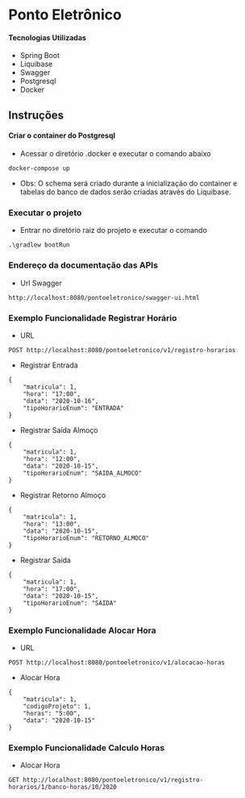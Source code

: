 # Ponto Eletrônico

#### Tecnologias Utilizadas
- Spring Boot
- Liquibase
- Swagger
- Postgresql
- Docker

## Instruções
#### Criar o container do Postgresql
- Acessar o diretório .docker e executar o comando abaixo
```
docker-compose up
```
- Obs: O schema será criado durante a inicialização do container e tabelas do banco de dados serão criadas através do Liquibase. 

### Executar o projeto
- Entrar no diretório raiz do projeto e executar o comando
```
.\gradlew bootRun
```

### Endereço da documentação das APIs
- Url Swagger
```
http://localhost:8080/pontoeletronico/swagger-ui.html
```

### Exemplo Funcionalidade Registrar Horário
- URL
```
POST http://localhost:8080/pontoeletronico/v1/registro-horarios
```
- Registrar Entrada
```
{
	"matricula": 1,
	"hora": "17:00",
	"data": "2020-10-16",
	"tipoHorarioEnum": "ENTRADA"
}
```

- Registrar Saída Almoço
```
{
	"matricula": 1,
	"hora": "12:00",
	"data": "2020-10-15",
	"tipoHorarioEnum": "SAIDA_ALMOCO"
}
```

- Registrar Retorno Almoço
```
{
	"matricula": 1,
	"hora": "13:00",
	"data": "2020-10-15",
	"tipoHorarioEnum": "RETORNO_ALMOCO"
}
```

- Registrar Saída
```
{
	"matricula": 1,
	"hora": "17:00",
	"data": "2020-10-15",
	"tipoHorarioEnum": "SAIDA"
}
```

### Exemplo Funcionalidade Alocar Hora
- URL
```
POST http://localhost:8080/pontoeletronico/v1/alocacao-horas
```
- Alocar Hora
```
{
	"matricula": 1,
	"codigoProjeto": 1,
	"horas": "5:00",
	"data": "2020-10-15"
}
```

### Exemplo Funcionalidade Calculo Horas
- Alocar Hora
```
GET http://localhost:8080/pontoeletronico/v1/registro-horarios/1/banco-horas/10/2020
```

